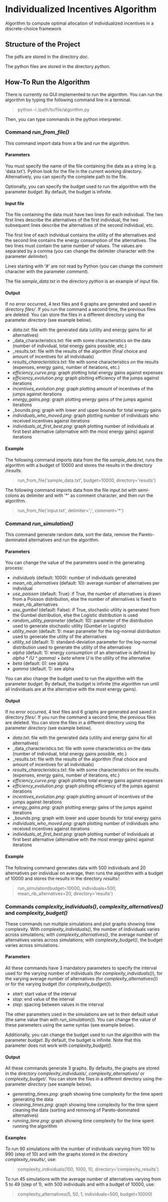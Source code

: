Individualized Incentives Algorithm
===================================

Algorithm to compute optimal allocation of individualized incentives in a discrete-choice framework

Structure of the Project
------------------------

The pdfs are stored in the directory _doc_.

The python files are stored in the directory _python_.

How-To Run the Algorithm
------------------------

There is currently no GUI implemented to run the algorithm.
You can run the algorithm by typing the following command line in a terminal.
> python -i /path/to/file/algorithm.py

Then, you can type commands in the python interpreter.

### Command _run_from_file()_

This command import data from a file and run the algorithm.

#### Parameters

You must specify the name of the file containing the data as a string (e.g. 'data.txt').
Python look for the file in the current working directory.
Alternatively, you can specify the complete path to the file.

Optionally, you can specify the budget used to run the algorithm with the parameter _budget_.
By default, the budget is infinite.

#### Input file

The file containing the data must have two lines for each individual.
The two first lines describe the alternatives of the first individual, the two subsequent lines describe the alternatives of the second individual, etc.

The first line of each individual contains the utility of the alternatives and the second line contains the energy consumption of the alternatives.
The two lines must contain the same number of values.
The values are separated by a comma (you can change the delimiter character with the parameter _delimiter_).

Lines starting with '#' are not read by Python (you can change the comment character with the parameter _comment_).

The file _sample_data.txt_ in the directory _python_ is an example of input file.

#### Output

If no error occurred, 4 text files and 6 graphs are generated and saved in directory _files/_.
If you run the command a second time, the previous files are deleted.
You can store the files in a different directory using the parameter _directory_ (see example below).
- _data.txt_: file with the generated data (utility and energy gains for all alternatives)
- _data_characteristics.txt: file with some characteristics on the data (number of individual, total energy gains possible, etc.)
- _results.txt: file with the results of the algorithm (final choice and amount of incentives for all individuals)
- _results_characteristics.txt_: file with some characteristics on the results (expenses, energy gains, number of iterations, etc.)
- _efficiency_curve.png_: graph plotting total energy gains against expenses
- _efficiency_evolution.png_: graph plotting efficiency of the jumps against iterations
- _incentives_evolution.png_: graph plotting amount of incentives of the jumps against iterations
- _energy_gains.png_: graph plotting energy gains of the jumps against iterations
- _bounds.png: graph with lower and upper bounds for total energy gains
- _individuals_who_moved.png_: graph plotting number of individuals who received incentives against iterations
- _individuals_at_first_best.png_: graph plotting number of individuals at first best alternative (alternative with the most energy gains) against iterations

#### Example

The following command imports data from the file _sample_data.txt_, runs the algorithm with a budget of 10000 and stores the results in the directory _/results_.
> run_from_file('sample_data.txt', budget=10000, directory='results')

The following command imports data from the file _input.txt_ with semi-colons as delimiter and with '*' as comment character, and then run the algorithm.
> run_from_file('input.txt', delimiter=';', comment='*')

### Command _run_simulation()_

This command generate random data, sort the data, remove the Pareto-dominated alternatives and run the algorithm.

#### Parameters

You can change the value of the parameters used in the generating process:
- _individuals_ (default: 1000): number of individuals generated
- _mean_nb_alternatives_ (default: 10): average number of alternatives per individual
- _use_poisson_ (default: True): if True, the number of alternatives is drawn from a Poisson distribution, else the number of alternatives is fixed to mean_nb_alternatives
- _use_gumbel_ (default: False): if True, stochastic utility is generated from the Gumbel distribution, else the Logistic distribution is used
- _random_utility_parameter_ (default: 10): parameter of the distribution used to generate stochastic utility (Gumbel or Logistic)
- _utility_mean_ (default: 1): mean parameter for the log-normal distribution used to generate the utility of the alternatives
- _utility_sd_ (default: 1): standard-deviation parameter for the log-normal distribution used to generate the utility of the alternatives
- _alpha_ (default: 1): energy consumption of an alternative is defined by _alpha * (U ^ gamma) + beta_ where _U_ is the utility of the alternative
- _beta_ (default: 0): see alpha
- _gamma_ (default: 1): see alpha

You can also change the budget used to run the algorithm with the parameter _budget_.
By default, the budget is infinite (the algorithm run until all individuals are at the alternative with the most energy gains).

#### Output

If no error occurred, 4 text files and 6 graphs are generated and saved in directory _files/_.
If you run the command a second time, the previous files are deleted.
You can store the files in a different directory using the parameter _directory_ (see example below).
- _data.txt_: file with the generated data (utility and energy gains for all alternatives)
- _data_characteristics.txt: file with some characteristics on the data (number of individual, total energy gains possible, etc.)
- _results.txt: file with the results of the algorithm (final choice and amount of incentives for all individuals)
- _results_characteristics.txt_: file with some characteristics on the results (expenses, energy gains, number of iterations, etc.)
- _efficiency_curve.png_: graph plotting total energy gains against expenses
- _efficiency_evolution.png_: graph plotting efficiency of the jumps against iterations
- _incentives_evolution.png_: graph plotting amount of incentives of the jumps against iterations
- _energy_gains.png_: graph plotting energy gains of the jumps against iterations
- _bounds.png: graph with lower and upper bounds for total energy gains
- _individuals_who_moved.png_: graph plotting number of individuals who received incentives against iterations
- _individuals_at_first_best.png_: graph plotting number of individuals at first best alternative (alternative with the most energy gains) against iterations

#### Example

The following command generates data with 500 individuals and 20 alternatives per individual on average, then runs the algorithm with a budget of 10000 and stores the results in the directory _results/_:
> run_simulation(budget=10000, individuals=500, mean_nb_alternatives=20, directory='results')

### Commands _complexity_individuals()_, _complexity_alternatives()_ and _complexity_budget()_

These commands run multiple simulations and plot graphs showing time complexity.
With _complexity_individuals()_, the number of individuals varies across simulations; with _complexity_alternatives()_, the average number of alternatives varies across simulations; with _complexity_budget()_, the budget varies across simulations.

#### Parameters

All these commands have 3 mandatory parameters to specify the interval used for the varying number of individuals (for _complexity_individuals()_), for the varying average number of alternatives (for _complexity_alternatives()_) or for the varying budget (for _complexity_budget()_).
- _start_: start value of the interval
- _stop_: end value of the interval
- _step_: spacing between values in the interval

The other parameters used in the simulations are set to their default value (the same value than with _run_simulation()_).
You can change the value of these parameters using the same syntax (see example below).

Additionally, you can change the budget used to run the algorithm with the parameter _budget_.
By default, the budget is infinite.
Note that this parameter does not work with _complexity_budget()_.

#### Output

All these commands generate 3 graphs. By defaults, the graphs are stored in the directory _complexity_individuals/_, _complexity_alternatives/_ or _complexity_budget/_.
You can store the files in a different directory using the parameter _directory_ (see example below).
- _generating_times.png_: graph showing time complexity for the time spent generating the data
- _cleaning_times.png_: graph showing time complexity for the time spent cleaning the data (sorting and removing of Pareto-dominated alternatives)
- _running_time.png_: graph showing time complexity for the time spent running the algorithm

#### Examples

To run 90 simulations with the number of individuals varying from 100 to 990 (step of 10) and with the graphs stored in the directory _complexity_results/_, use:
> complexity_individuals(100, 1000, 10, directory='complexity_results')

To run 45 simulations with the average number of alternatives varying from 5 to 49 (step of 1), with 500 individuals and with a budget of 10000, use:
> complexity_alternatives(5, 50, 1, individuals=500, budget=10000)
